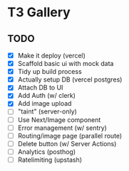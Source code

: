 # T3 Gallery 

## TODO

- [x] Make it deploy (vercel)
- [x] Scaffold basic ui with mock data
- [x] Tidy up build process
- [x] Actually setup DB (vercel postgres)
- [x] Attach DB to UI
- [x] Add Auth (w/ clerk)
- [x] Add image upload
- [ ] "taint" (server-only)
- [ ] Use Next/Image component
- [ ] Error management (w/ sentry)
- [ ] Routing/image page (parallel route)
- [ ] Delete button (w/ Server Actions)
- [ ] Analytics (posthog)
- [ ] Ratelimiting (upstash)
